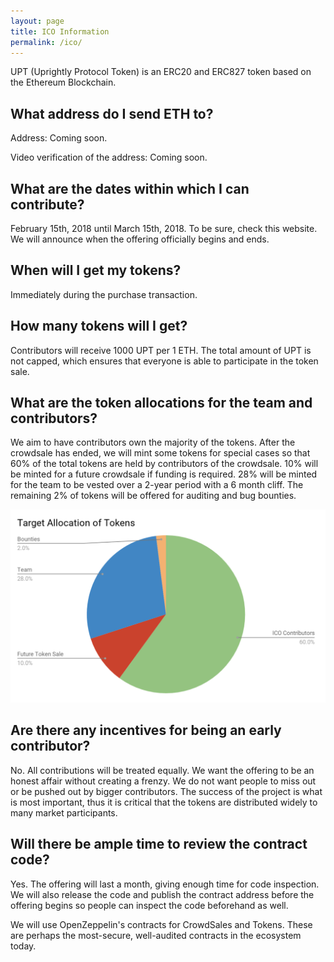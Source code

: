 ```yaml
---
layout: page
title: ICO Information
permalink: /ico/
---
```


UPT (Uprightly Protocol Token) is an ERC20 and ERC827 token based on the Ethereum Blockchain.

## What address do I send ETH to?

Address: Coming soon.

Video verification of the address: Coming soon.

## What are the dates within which I can contribute?

February 15th, 2018 until March 15th, 2018. To be sure, check this website. We will announce when the offering officially begins and ends.

## When will I get my tokens?

Immediately during the purchase transaction.

## How many tokens will I get?

Contributors will receive 1000 UPT per 1 ETH. The total amount of UPT is not capped, which ensures that everyone is able to participate in the token sale.

## What are the token allocations for the team and contributors?

We aim to have contributors own the majority of the tokens. After the crowdsale has ended, we will mint some tokens for special cases so that 60% of the total tokens are held by contributors of the crowdsale. 10% will be minted for a future crowdsale if funding is required. 28% will be minted for the team to be vested over a 2-year period with a 6 month cliff. The remaining 2% of tokens will be offered for auditing and bug bounties.

![Breakdown of Token Allocation](/images/token-breakdown.png "Breakdown of token allocations")

## Are there any incentives for being an early contributor?

No. All contributions will be treated equally. We want the offering to be an honest affair without creating a frenzy. We do not want people to miss out or be pushed out by bigger contributors. The success of the project is what is most important, thus it is critical that the tokens are distributed widely to many market participants.

## Will there be ample time to review the contract code?

Yes. The offering will last a month, giving enough time for code inspection. We will also release the code and publish the contract address before the offering begins so people can inspect the code beforehand as well.

We will use OpenZeppelin's contracts for CrowdSales and Tokens. These are perhaps the most-secure, well-audited contracts in the ecosystem today.
